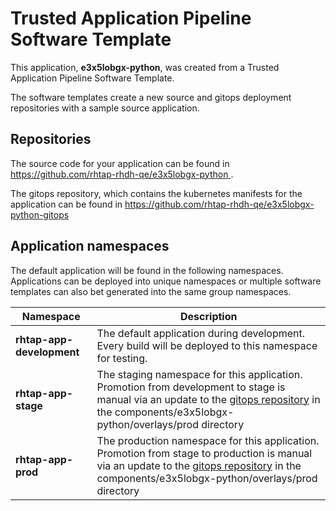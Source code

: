 # Trusted Application Pipeline Software Template

This application, **e3x5lobgx-python**, was created from a Trusted Application Pipeline Software Template.

The software templates create a new source and gitops deployment repositories with a sample source application. 

## Repositories

The source code for your application can be found in [https://github.com/rhtap-rhdh-qe/e3x5lobgx-python ](https://github.com/rhtap-rhdh-qe/e3x5lobgx-python ).
 
The gitops repository, which contains the kubernetes manifests for the application can be found in 
[https://github.com/rhtap-rhdh-qe/e3x5lobgx-python-gitops ](https://github.com/rhtap-rhdh-qe/e3x5lobgx-python-gitops ) 

## Application namespaces 

The default application will be found in the following namespaces. Applications can be deployed into unique namespaces or multiple software templates can also bet generated into the same group namespaces.  

|  Namespace   |  Description   |  
| -------- | -------- |   
| **rhtap-app-development** | The default application during development. Every build will be deployed to this namespace for testing. | 
| **rhtap-app-stage** | The staging namespace for this application. Promotion from development to stage is manual via an update to the [gitops repository](https://github.com/rhtap-rhdh-qe/e3x5lobgx-python-gitops ) in the components/e3x5lobgx-python/overlays/prod directory |  
| **rhtap-app-prod** | The production namespace for this application. Promotion from stage to production is manual via an update to the [gitops repository](https://github.com/rhtap-rhdh-qe/e3x5lobgx-python-gitops ) in the components/e3x5lobgx-python/overlays/prod directory | 